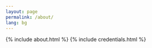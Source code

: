 ```yaml
---
layout: page
permalink: /about/
lang: bg
---
```


{% include about.html %}
{% include credentials.html %}